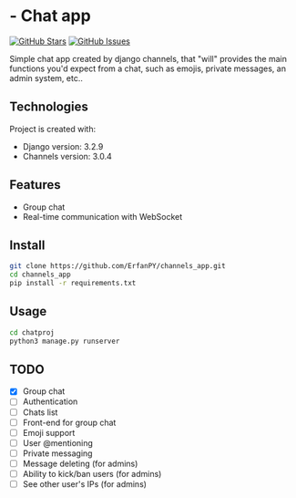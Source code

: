 #  - Chat app
[![GitHub Stars](https://img.shields.io/github/stars/ErfanPY/channels_app.svg)](https://github.com/ErfanPY/channels_app/stargazers) [![GitHub Issues](https://img.shields.io/github/issues/ErfanPY/channels_app.svg)](https://github.com/ErfanPY/channels_app/issues)
<!-- [![Live Demo](https://img.shields.io/badge/demo-online-green.svg)](https://igorantun.com/chat) -->

Simple chat app created by django channels, that "will" provides the main functions you'd expect from a chat, such as emojis, private messages, an admin system, etc..

<!-- What was your motivation?\
Why did you build this project?\
What problem does it solve?\
What did you learn?\
What makes your project stand out? If your project has a lot of features, consider adding a "Features"  section and listing them here.\ -->

## Technologies
Project is created with:
* Django version: 3.2.9
* Channels version: 3.0.4

## Features
* Group chat
* Real-time communication with WebSocket

## Install
   ```sh
   git clone https://github.com/ErfanPY/channels_app.git
   cd channels_app
   pip install -r requirements.txt
   ```

## Usage
   ```sh
   cd chatproj
   python3 manage.py runserver
   ```

<!-- Add some images -->

## TODO
 - [X] Group chat
 - [ ] Authentication
 - [ ] Chats list
 - [ ] Front-end for group chat
 - [ ] Emoji support
 - [ ] User @mentioning
 - [ ] Private messaging
 - [ ] Message deleting (for admins)
 - [ ] Ability to kick/ban users (for admins)
 - [ ] See other user's IPs (for admins)